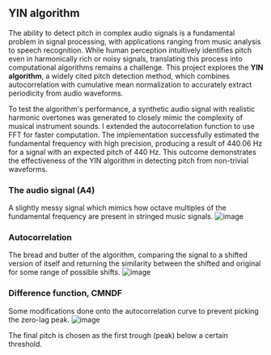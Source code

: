 ## YIN algorithm

The ability to detect pitch in complex audio signals is a fundamental problem in signal processing, with applications ranging from music analysis to speech recognition. While human perception intuitively identifies pitch even in harmonically rich or noisy signals, translating this process into computational algorithms remains a challenge. This project explores the **YIN algorithm**, a widely cited pitch detection method, which combines autocorrelation with cumulative mean normalization to accurately extract periodicity from audio waveforms.

To test the algorithm's performance, a synthetic audio signal with realistic harmonic overtones was generated to closely mimic the complexity of musical instrument sounds. I extended the autocorrelation function to use FFT for faster computation. The implementation successfully estimated the fundamental frequency with high precision, producing a result of $440.06$ Hz for a signal with an expected pitch of $440$ Hz. This outcome demonstrates the effectiveness of the YIN algorithm in detecting pitch from non-trivial waveforms. 


### The audio signal (A4)
A slightly messy signal which mimics how octave multiples of the fundamental frequency are present in stringed music signals.
![image](https://github.com/user-attachments/assets/e014a7b3-4ada-479f-8135-2d5ae2b8436c)

### Autocorrelation
The bread and butter of the algorithm, comparing the signal to a shifted version of itself and returning the similarity between the shifted and original for some range of possible shifts.
![image](https://github.com/user-attachments/assets/324312fc-7a36-4919-926f-79892611c7dc)

### Difference function, CMNDF
Some modifications done onto the autocorrelation curve to prevent picking the zero-lag peak.
![image](https://github.com/user-attachments/assets/0a04355d-fb6f-4d9b-8d5c-1ff9f59f07e3)

The final pitch is chosen as the first trough (peak) below a certain threshold.
